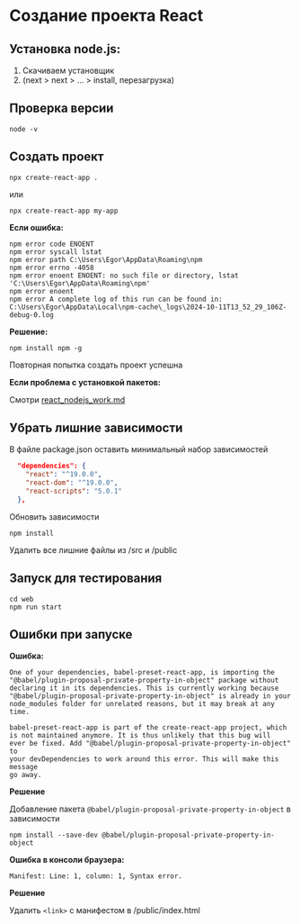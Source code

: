 # Создание проекта React

## Установка node.js:

1. Скачиваем установщик
2. (next > next > ... > install, перезагрузка)

## Проверка версии
```
node -v
```
## Создать проект
```
npx create-react-app .
```
или
```
npx create-react-app my-app
```
**Если ошибка:**
```
npm error code ENOENT
npm error syscall lstat
npm error path C:\Users\Egor\AppData\Roaming\npm
npm error errno -4058
npm error enoent ENOENT: no such file or directory, lstat 'C:\Users\Egor\AppData\Roaming\npm'
npm error enoent
npm error A complete log of this run can be found in: C:\Users\Egor\AppData\Local\npm-cache\_logs\2024-10-11T13_52_29_106Z-debug-0.log
```

**Решение:**
```
npm install npm -g
```
Повторная попытка создать проект успешна

**Если проблема с установкой пакетов:**

Смотри [react_nodejs_work.md](react_nodejs_work.md)

## Убрать лишние зависимости

В файле package.json оставить минимальный набор зависимостей

```json
  "dependencies": {
    "react": "^19.0.0",
    "react-dom": "^19.0.0",
    "react-scripts": "5.0.1"
  },
```

Обновить зависимости
```
npm install
```

Удалить все лишние файлы из /src и /public

## Запуск для тестирования
```
cd web
npm run start
```

## Ошибки при запуске

**Ошибка:**

```
One of your dependencies, babel-preset-react-app, is importing the
"@babel/plugin-proposal-private-property-in-object" package without
declaring it in its dependencies. This is currently working because
"@babel/plugin-proposal-private-property-in-object" is already in your
node_modules folder for unrelated reasons, but it may break at any time.

babel-preset-react-app is part of the create-react-app project, which is not maintained anymore. It is thus unlikely that this bug will
ever be fixed. Add "@babel/plugin-proposal-private-property-in-object" to
your devDependencies to work around this error. This will make this message
go away.
```

**Решение**

Добавление пакета `@babel/plugin-proposal-private-property-in-object` в зависимости

```
npm install --save-dev @babel/plugin-proposal-private-property-in-object
```

**Ошибка в консоли браузера:**

```
Manifest: Line: 1, column: 1, Syntax error.
```

**Решение**

Удалить `<link>` с манифестом в /public/index.html